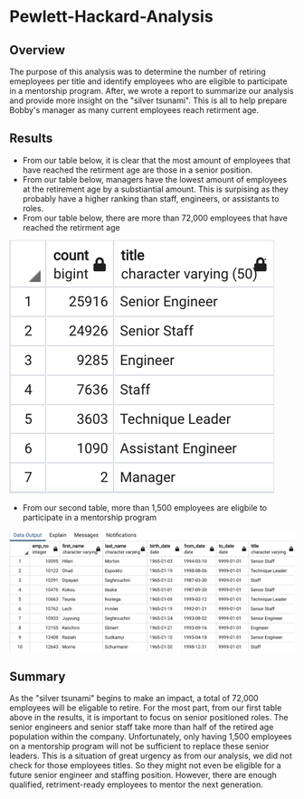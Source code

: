# Pewlett-Hackard-Analysis

## Overview

The purpose of this analysis was to determine the number of retiring emeployees per title and identify employees who are eligible to participate in a mentorship program. After, we wrote a report to summarize our analysis and provide more insight on the "silver tsunami". This is all to help prepare Bobby's manager as many current employees reach retirment age. 

## Results
- From our table below, it is clear that the most amount of employees that have reached the retirment age are those in a senior position.
- From our table below, managers have the lowest amount of employees at the retirement age by a substiantial amount. This is surpising as they probably have a higher ranking than staff, engineers, or assistants to roles. 
- From our table below, there are more than 72,000 employees that have reached the retirment age

![count_retirement_title](ph_table_1.png)

- From our second table, more than 1,500 employees are eligbile to participate in a mentorship program

![mentorship_table](ph_table_2.png)

## Summary
As the "silver tsunami" begins to make an impact, a total of 72,000 employees will be eligable to retire. For the most part, from our first table above in the results, it is important to focus on senior positioned roles. The senior engineers and senior staff take more than half of the retired age population within the company. Unfortunately, only having 1,500 employees on a mentorship program will not be sufficient to replace these senior leaders. This is a situation of great urgency as from our analysis, we did not check for those employees titles. So they might not even be eligible for a future senior engineer and staffing position. However, there are enough qualified, retriment-ready employees to mentor the next generation. 
